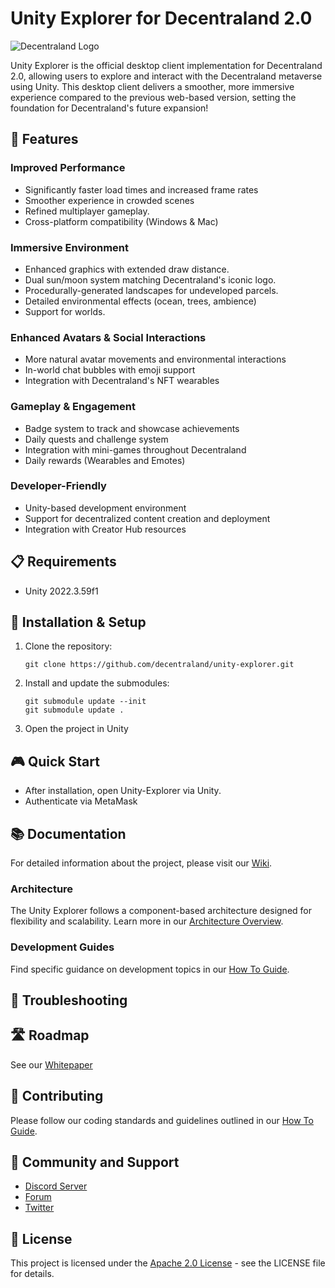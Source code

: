 # Unity Explorer for Decentraland 2.0

![Decentraland Logo](https://decentraland.org/images/logo.png)

Unity Explorer is the official desktop client implementation for Decentraland 2.0, allowing users to explore and interact with the Decentraland metaverse using Unity. This desktop client delivers a smoother, more immersive experience compared to the previous web-based version, setting the foundation for Decentraland's future expansion!

## 🌟 Features

### Improved Performance
- Significantly faster load times and increased frame rates
- Smoother experience in crowded scenes
- Refined multiplayer gameplay.
- Cross-platform compatibility (Windows & Mac)

### Immersive Environment
- Enhanced graphics with extended draw distance.
- Dual sun/moon system matching Decentraland's iconic logo.
- Procedurally-generated landscapes for undeveloped parcels.
- Detailed environmental effects (ocean, trees, ambience)
- Support for worlds.

### Enhanced Avatars & Social Interactions
- More natural avatar movements and environmental interactions
- In-world chat bubbles with emoji support
- Integration with Decentraland's NFT wearables

### Gameplay & Engagement
- Badge system to track and showcase achievements
- Daily quests and challenge system
- Integration with mini-games throughout Decentraland
- Daily rewards (Wearables and Emotes)

### Developer-Friendly
- Unity-based development environment
- Support for decentralized content creation and deployment
- Integration with Creator Hub resources

## 📋 Requirements

- Unity 2022.3.59f1

## 🚀 Installation & Setup

1. Clone the repository:
   ```
   git clone https://github.com/decentraland/unity-explorer.git
   ```

2. Install and update the submodules:
   ```
   git submodule update --init
   git submodule update .
   ```

3. Open the project in Unity


## 🎮 Quick Start

- After installation, open Unity-Explorer via Unity.
- Authenticate via MetaMask

## 📚 Documentation

For detailed information about the project, please visit our [Wiki](https://github.com/decentraland/unity-explorer/wiki).

### Architecture

The Unity Explorer follows a component-based architecture designed for flexibility and scalability. Learn more in our [Architecture Overview](https://github.com/decentraland/unity-explorer/wiki/Architecture-Overview).

### Development Guides

Find specific guidance on development topics in our [How To Guide](https://github.com/decentraland/unity-explorer/wiki/How-To).

## 🔧 Troubleshooting

## 🛣️ Roadmap

See our [Whitepaper](https://decentraland.org/blog/announcements/decentralands-white-paper-2-0)

## 👥 Contributing

Please follow our coding standards and guidelines outlined in our [How To Guide](https://github.com/decentraland/unity-explorer/wiki/How-To).

## 🤝 Community and Support

- [Discord Server](https://discord.gg/decentraland)
- [Forum](https://forum.decentraland.org/)
- [Twitter](https://twitter.com/decentraland)

## 📜 License

This project is licensed under the [Apache 2.0 License](LICENSE.md) - see the LICENSE file for details.
